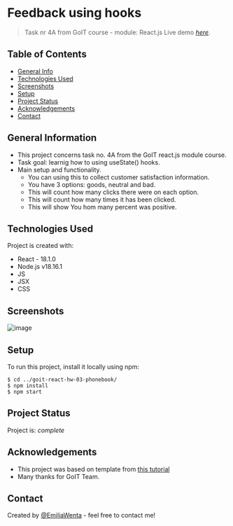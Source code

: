 # Feedback using hooks

> Task nr 4A  from GoIT course - module: React.js Live demo
> [_here_](https://emiliawenta.github.io/goit-react-hw-04-feedback/).

## Table of Contents

- [General Info](#general-information)
- [Technologies Used](#technologies-used)
- [Screenshots](#screenshots)
- [Setup](#setup)
- [Project Status](#project-status)
- [Acknowledgements](#acknowledgements)
- [Contact](#contact)
<!-- * [License](#license) -->

## General Information

- This project concerns task no. 4A from the GoIT react.js module course.
- Task goal: learnig how to using useState() hooks.
- Main setup and functionality.
  - You can using this to collect customer satisfaction information.
  - You have 3 options:  goods, neutral and bad. 
  - This will count how many clicks there were on each option.
  - This will count how many times it has been clicked.
  - This will show You hom many percent was positive.  

## Technologies Used

Project is created with:

- React - 18.1.0
- Node.js v18.16.1
- JS
- JSX
- CSS

## Screenshots

![image](https://github.com/EmiliaWenta/goit-react-hw-04-feedback/assets/126571469/29dac64f-cad0-4e3c-a083-e5d604348176)

## Setup

To run this project, install it locally using npm:

```
$ cd ../goit-react-hw-03-phonebook/
$ npm install
$ npm start
```

## Project Status

Project is: _complete_

## Acknowledgements

- This project was based on template from
  [this tutorial](https://github.com/goitacademy/react-homework-template#readme)
- Many thanks for GoIT Team.

## Contact

Created by [@EmiliaWenta](https://github.com/EmiliaWenta) - feel free to contact
me!

